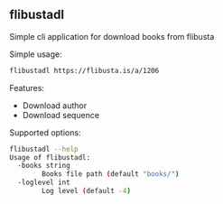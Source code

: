 ## flibustadl
Simple cli application for download books from flibusta

Simple usage:
```bash
flibustadl https://flibusta.is/a/1206
```

Features:
- Download author
- Download sequence

Supported options:
```bash
flibustadl --help                                                                                                                                                                                                                                                                                                                                     
Usage of flibustadl:
  -books string
        Books file path (default "books/")
  -loglevel int
        Log level (default -4)
```